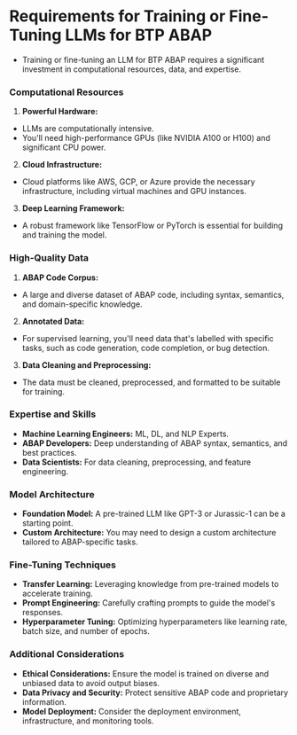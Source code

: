 # Requirements for Training or Fine-Tuning LLMs for BTP ABAP
- Training or fine-tuning an LLM for BTP ABAP requires a significant investment in computational resources, data, and expertise.

### Computational Resources
1. **Powerful Hardware:** 
- LLMs are computationally intensive.
- You'll need high-performance GPUs (like NVIDIA A100 or H100) and significant CPU power.

2. **Cloud Infrastructure:** 
- Cloud platforms like AWS, GCP, or Azure provide the necessary infrastructure, including virtual machines and GPU instances.

3. **Deep Learning Framework:** 
- A robust framework like TensorFlow or PyTorch is essential for building and training the model.

### High-Quality Data
1. **ABAP Code Corpus:** 
- A large and diverse dataset of ABAP code, including syntax, semantics, and domain-specific knowledge.

2. **Annotated Data:** 
- For supervised learning, you'll need data that's labelled with specific tasks, such as code generation, code completion, or bug detection.

3. **Data Cleaning and Preprocessing:** 
- The data must be cleaned, preprocessed, and formatted to be suitable for training.

### Expertise and Skills
- **Machine Learning Engineers:** ML, DL, and NLP Experts.
- **ABAP Developers:** Deep understanding of ABAP syntax, semantics, and best practices.
- **Data Scientists:** For data cleaning, preprocessing, and feature engineering.

### Model Architecture
- **Foundation Model:** A pre-trained LLM like GPT-3 or Jurassic-1 can be a starting point.
- **Custom Architecture:** You may need to design a custom architecture tailored to ABAP-specific tasks.

### Fine-Tuning Techniques
- **Transfer Learning:** Leveraging knowledge from pre-trained models to accelerate training.
- **Prompt Engineering:** Carefully crafting prompts to guide the model's responses.
- **Hyperparameter Tuning:** Optimizing hyperparameters like learning rate, batch size, and number of epochs.

### Additional Considerations
- **Ethical Considerations:** Ensure the model is trained on diverse and unbiased data to avoid output biases.
- **Data Privacy and Security:** Protect sensitive ABAP code and proprietary information.
- **Model Deployment:** Consider the deployment environment, infrastructure, and monitoring tools.
